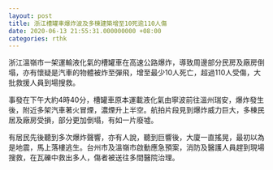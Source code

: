 ```yaml
---
layout: post
title: 浙江槽罐車爆炸波及多棟建築增至10死逾110人傷
date: 2020-06-13 21:55:31.000000000 +08:00
categories: rthk
---
```


浙江溫嶺市一架運輸液化氣的槽罐車在高速公路爆炸，導致周邊部分民房及廠房倒塌，亦有懷疑是汽車的物體被炸至彈飛，增至最少10人死亡，超過110人受傷，大批救援人員到場搜救。

事發在下午大約4時40分，槽罐車原本運載液化氣由寧波前往溫州瑞安，爆炸發生後，附近多架汽車著火冒煙，濃煙升上半空。航拍片段見到爆炸威力巨大，多棟民居及廠房受損，部分更加倒塌，有如一片廢墟。

有居民先後聽到多次爆炸聲響，亦有人說，聽到巨響後，大廈一直搖晃，最初以為是地震，馬上落樓逃生。台州市及溫嶺市啟動應急預案，消防及醫護人員趕到現場搜救，在瓦礫中救出多人，傷者被送往多間醫院治理。
